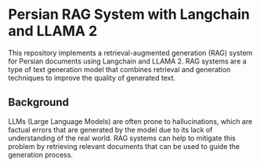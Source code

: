 # Persian RAG System with Langchain and LLAMA 2
This repository implements a retrieval-augmented generation (RAG) system for Persian documents using Langchain and LLAMA 2. RAG systems are a type of text generation model that combines retrieval and generation techniques to improve the quality of generated text.

## Background
LLMs (Large Language Models) are often prone to hallucinations, which are factual errors that are generated by the model due to its lack of understanding of the real world. RAG systems can help to mitigate this problem by retrieving relevant documents that can be used to guide the generation process.
